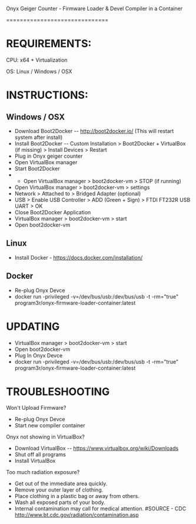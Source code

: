 Onyx Geiger Counter - Firmware Loader & Devel Compiler in a Container

==============================


REQUIREMENTS:
==========================

CPU: x64 + Virtualization

OS: Linux / Windows / OSX





INSTRUCTIONS:
==========================

Windows / OSX
-------------------
* Download Boot2Docker -- http://boot2docker.io/   (This will restart system after install)
* Install Boot2Docker -- Custom Installation > Boot2Docker + VirtualBox (if missing) > Install Devices > Restart
* Plug in Onyx geiger counter
* Open VirtualBox manager
* Start Boot2Docker
* * Open VirtualBox manager > boot2docker-vm > STOP (if running)
* Open VirtualBox manager > boot2docker-vm > settings
* Network > Attached to > Bridged Adapter (optional)
* USB > Enable USB Controller > ADD (Green + Sign) > FTDI FT232R USB UART > OK
* Close Boot2Docker Application
* VirtualBox manager > boot2docker-vm > start
* Open boot2docker-vm

Linux
-------------------
* Install Docker - https://docs.docker.com/installation/

Docker
-------------------
* Re-plug Onyx Devce
* docker run -privileged -v=/dev/bus/usb:/dev/bus/usb -t -rm="true" program3r/onyx-firmware-loader-container:latest


UPDATING
==========================
* VirtualBox manager > boot2docker-vm > start
* Open boot2docker-vm
* Plug In Onyx Devce
* docker run -privileged -v=/dev/bus/usb:/dev/bus/usb -t -rm="true" program3r/onyx-firmware-loader-container:latest


TROUBLESHOOTING
==========================

Won't Upload Firmware?
* Re-plug Onyx Devce
* Start new compiler container

Onyx not showing in VirtualBox?
* Download VirtualBox -- https://www.virtualbox.org/wiki/Downloads
* Shut off all programs
* Install VirtualBox

Too much radiation exposure?
* Get out of the immediate area quickly.
* Remove your outer layer of clothing.
* Place clothing in a plastic bag or away from others.
* Wash all exposed parts of your body.
* Internal contamination may call for medical attention.
#SOURCE - CDC     http://www.bt.cdc.gov/radiation/contamination.asp
